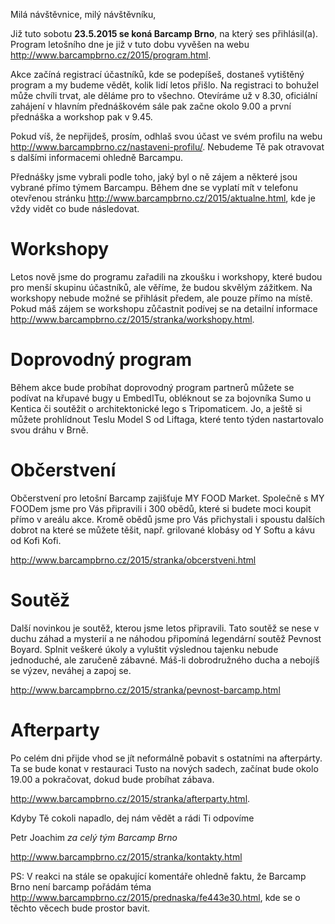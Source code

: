 Milá návštěvnice, milý návštěvníku,

Již tuto sobotu __23.5.2015 se koná Barcamp Brno__, na který ses přihlásil(a). Program letošního dne je již v tuto dobu vyvěšen na webu <http://www.barcampbrno.cz/2015/program.html>.

Akce začíná registrací účastníků, kde se podepíšeš, dostaneš vytištěný program a my budeme vědět, kolik lidí letos přišlo. Na registraci to bohužel může chvíli trvat, ale děláme pro to všechno. Otevíráme už v 8.30, oficiální zahájení v hlavním přednáškovém sále pak začne okolo 9.00 a první přednáška a workshop pak v 9.45.

Pokud víš, že nepřijdeš, prosím, odhlaš svou účast ve svém profilu na webu <http://www.barcampbrno.cz/nastaveni-profilu/>. Nebudeme Tě pak otravovat s dalšími informacemi ohledně Barcampu.

Přednášky jsme vybrali podle toho, jaký byl o ně zájem a některé jsou vybrané přímo týmem Barcampu. Během dne se vyplatí mít v telefonu otevřenou stránku <http://www.barcampbrno.cz/2015/aktualne.html>, kde je vždy vidět co bude následovat.

Workshopy
===========
Letos nově jsme do programu zařadili na zkoušku i workshopy, které budou pro menší skupinu účastníků, ale věříme, že budou skvělým zážitkem. Na workshopy nebude možné se přihlásit předem, ale pouze přímo na místě. Pokud máš zájem se workshopu zůčastnit podívej se na detailní informace <http://www.barcampbrno.cz/2015/stranka/workshopy.html>.

Doprovodný program
======================

Během akce bude probíhat doprovodný program partnerů můžete se podívat na křupavé bugy u EmbedITu, obléknout se za bojovníka Sumo u Kentica či soutěžit o architektonické lego s Tripomaticem. Jo, a ještě si můžete prohlídnout Teslu Model S od Liftaga, které tento týden nastartovalo svou dráhu v Brně.

Občerstvení 
=============
Občerstvení pro letošní Barcamp zajišťuje MY FOOD Market. Společně s MY FOODem jsme pro Vás připravili i 300 obědů, které si budete moci koupit přímo v areálu akce. Kromě obědů jsme pro Vás přichystali i spoustu dalších dobrot na které se můžete těšit, např. grilované klobásy od Y Softu a kávu od Kofi Kofi.

<http://www.barcampbrno.cz/2015/stranka/obcerstveni.html>

Soutěž 
=======
Další novinkou je soutěž, kterou jsme letos připravili. Tato soutěž se nese v duchu záhad a mysterií a ne náhodou připomíná legendární soutěž Pevnost Boyard. Splnit veškeré úkoly a vyluštit výslednou tajenku nebude jednoduché, ale zaručeně zábavné. Máš-li dobrodružného ducha a nebojíš se výzev, neváhej a zapoj se.

<http://www.barcampbrno.cz/2015/stranka/pevnost-barcamp.html>

Afterparty 
===========
Po celém dni přijde vhod se jít neformálně pobavit s ostatními na afterpárty. Ta se bude konat v restauraci Tusto na nových sadech, začínat bude okolo 19.00 a pokračovat, dokud bude probíhat zábava.

<http://www.barcampbrno.cz/2015/stranka/afterparty.html>.



Kdyby Tě cokoli napadlo, dej nám vědět a rádi Ti odpovíme

Petr Joachim _za celý tým Barcamp Brno_

<http://www.barcampbrno.cz/2015/stranka/kontakty.html>

PS: V reakci na stále se opakující komentáře ohledně faktu, že Barcamp Brno není barcamp pořádám téma <http://www.barcampbrno.cz/2015/prednaska/fe443e30.html>, kde se o těchto věcech bude prostor bavit.

